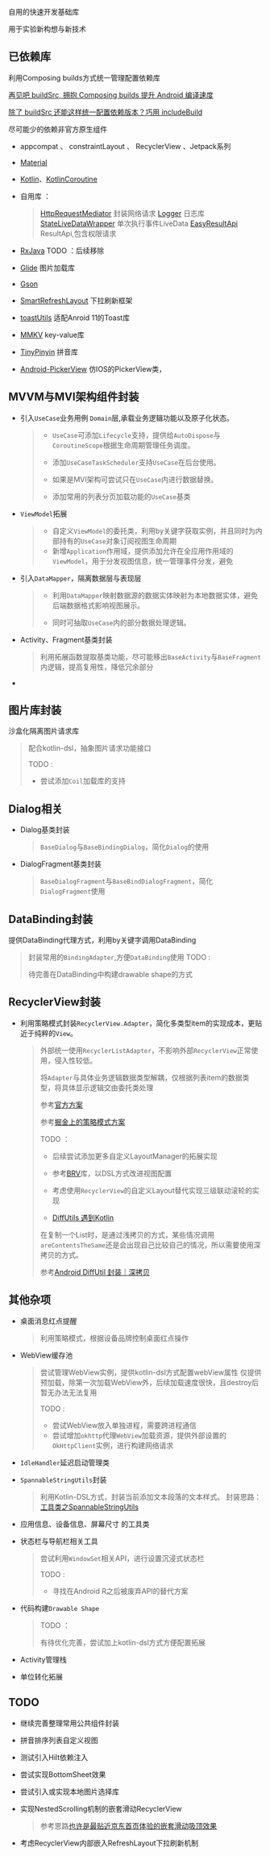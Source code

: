 自用的快速开发基础库

用于实验新构想与新技术



## 已依赖库

利用Composing builds方式统一管理配置依赖库

[再见吧 buildSrc, 拥抱 Composing builds 提升 Android 编译速度](https://juejin.cn/post/6844904176250519565)

[除了 buildSrc 还能这样统一配置依赖版本？巧用 includeBuild](https://juejin.cn/post/6844904169833234439)

尽可能少的依赖非官方原生组件

- appcompat 、 constraintLayout 、 RecyclerView 、Jetpack系列

- [Material](https://github.com/material-components/material-components-android/tags)

- [Kotlin](https://github.com/JetBrains/kotlin)、[KotlinCoroutine](https://github.com/Kotlin/kotlinx.coroutines)

- 自用库 ： 

  > [HttpRequestMediator](https://gitee.com/yupfeg/http_request_mediator) 封装网络请求
  > [Logger](https://gitee.com/yupfeg/logger) 日志库
  > [StateLiveDataWrapper](https://gitee.com/yupfeg/state-live-data-wrapper) 单次执行事件LiveData
  > [EasyResultApi](https://gitee.com/yupfeg/easy-result-api) ResultApi,包含权限请求

- [RxJava](https://github.com/ReactiveX/RxJava) TODO ：后续移除
- [Glide](https://github.com/bumptech/glide) 图片加载库
- [Gson](https://github.com/google/gson)
- [SmartRefreshLayout](https://github.com/scwang90/SmartRefreshLayout) 下拉刷新框架
- [toastUtils](https://github.com/getActivity/ToastUtils) 适配Anroid 11的Toast库
- [MMKV](https://github.com/tencent/mmkv) key-value库
- [TinyPinyin](https://github.com/promeG/TinyPinyin) 拼音库
- [Android-PickerView](https://github.com/Bigkoo/Android-PickerView) 仿IOS的PickerView类，

## MVVM与MVI架构组件封装

- 引入`UseCase`业务用例 `Domain`层,承载业务逻辑功能以及原子化状态。

  > - `UseCase`可添加`Lifecycle`支持，提供给`AutoDispose`与`CoroutineScope`根据生命周期管理任务调度。
  >
  > - 添加`UseCaseTaskScheduler`支持`UseCase`在后台使用。
  >
  > - 如果是MVI架构可尝试只在`UseCase`内进行数据替换。
  >
  > - 添加常用的列表分页加载功能的`UseCase`基类

- `ViewModel`拓展

  > - 自定义`ViewModel`的委托类，利用by关键字获取实例，并且同时为内部持有的`UseCase`对象订阅视图生命周期
  > - 新增`Application`作用域，提供添加允许在全应用作用域的`ViewModel`，用于分发视图信息，统一管理事件分发，避免

- 引入`DataMapper`，隔离数据层与表现层

  > - 利用`DataMapper`映射数据源的数据实体映射为本地数据实体，避免后端数据格式影响视图展示。
  > 
  > - 同时可抽取`UseCase`内的部分数据处理逻辑。 

- Activity、Fragment基类封装

  > 利用拓展函数提取基类功能，尽可能移出`BaseActivity`与`BaseFragment`内逻辑，提高复用性，降低冗余部分

- 



## 图片库封装

沙盒化隔离图片请求库

> 配合kotlin-dsl，抽象图片请求功能接口
>
> TODO :
>
> - 尝试添加`Coil`加载库的支持

## Dialog相关

- Dialog基类封装

  > `BaseDialog`与`BaseBindingDialog`，简化`Dialog`的使用

- DialogFragment基类封装

  > `BaseDialogFragment`与`BaseBindDialogFragment`，简化`DialogFragment`使用

## DataBinding封装

提供DataBinding代理方式，利用by关键字调用DataBinding

> 封装常用的`BindingAdapter`,方便`DataBinding`使用
> TODO : 
>
> 待完善在DataBinding中构建drawable shape的方式

## RecyclerView封装

- 利用策略模式封装`RecyclerView.Adapter`，简化多类型item的实现成本，更贴近于纯粹的`View`。

  >外部统一使用`RecyclerListAdapter`，不影响外部`RecyclerView`正常使用，侵入性较低。
  >
  >将`Adapter`与具体业务逻辑数据类型解耦，仅根据列表item的数据类型，将具体显示逻辑交由委托类处理
  >
  >参考[官方方案](https://github.com/google/iosched/blob/89df01ebc19d9a46495baac4690c2ebfa74946dc/mobile/src/main/java/com/google/samples/apps/iosched/ui/feed/FeedAdapter.kt)
  >
  >参考[掘金上的策略模式方案](https://juejin.cn/post/6876967151975006221)
  >
  >TODO ：
  >
  >- 后续尝试添加更多自定义LayoutManager的拓展实现
  >
  >- 参考[BRV](https://github.com/liangjingkanji/BRV)库，以DSL方式改进视图配置
  >
  >- 考虑使用`RecyclerView`的自定义Layout替代实现三级联动滚轮的实现
  >
  >- [DiffUtils 遇到Kotlin](https://juejin.cn/post/7033206569181544461)
  >
  >  在复制一个List时，是通过浅拷贝的方式，某些情况调用`areContentsTheSame`还是会出现自己比较自己的情况，所以需要使用深拷贝的方式。
  >
  >  参考[Android DiffUtil 封装｜深拷贝](https://juejin.cn/post/6856725337737265166#heading-6)
  >
  >



## 其他杂项

- 桌面消息红点提醒

  > 利用策略模式，根据设备品牌控制桌面红点操作

- WebView缓存池

  > 尝试管理WebView实例，提供kotlin-dsl方式配置webView属性
  > 仅提供预加载，除第一次加载WebView外，后续加载速度很快，且destroy后暂无办法无法复用
  >
  > TODO :
  > - 尝试WebView放入单独进程，需要跨进程通信
  > - 尝试增加`okhttp`代理`WebView`加载资源，提供外部设置的`OkHttpClient`实例，进行构建网络请求

- `IdleHandler`延迟启动管理类

- `SpannableStringUtils`封装

  > 利用Kotlin-DSL方式，封装当前添加文本段落的文本样式。
  > 封装思路：[工具类之SpannableStringUtils](https://www.jianshu.com/p/960467ac56c8)

- 应用信息、设备信息、屏幕尺寸 的工具类

- 状态栏与导航栏相关工具

  > 尝试利用`WindowSet`相关API，进行设置沉浸式状态栏
  >
  > TODO : 
  >
  > - 寻找在Android R之后被废弃API的替代方案

- 代码构建`Drawable Shape`

  > TODO ：
  >
  > 有待优化完善，尝试加上kotlin-dsl方式方便配置拓展

- Activity管理栈
- 单位转化拓展

## TODO 

- 继续完善整理常用公共组件封装

- 拼音排序列表自定义视图

- 测试引入Hilt依赖注入

- 尝试实现BottomSheet效果

- 尝试引入或实现本地图片选择库

- 实现NestedScrolling机制的嵌套滑动RecyclerView
  
  > 参考思路[也许是最贴近京东首页体验的嵌套滑动吸顶效果](http://solart.cc/2020/07/17/nested_ceiling_effect/)
  > 
- 考虑RecyclerView内部嵌入RefreshLayout下拉刷新机制